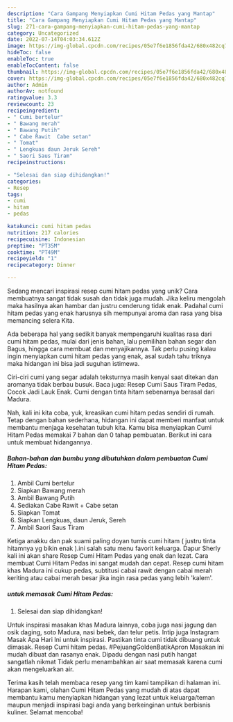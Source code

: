 ```yaml
---
description: "Cara Gampang Menyiapkan Cumi Hitam Pedas yang Mantap"
title: "Cara Gampang Menyiapkan Cumi Hitam Pedas yang Mantap"
slug: 271-cara-gampang-menyiapkan-cumi-hitam-pedas-yang-mantap
category: Uncategorized
date: 2022-07-14T04:03:34.612Z
image: https://img-global.cpcdn.com/recipes/05e7f6e1856fda42/680x482cq70/cumi-hitam-pedas-foto-resep-utama.jpg
hideToc: false
enableToc: true
enableTocContent: false
thumbnail: https://img-global.cpcdn.com/recipes/05e7f6e1856fda42/680x482cq70/cumi-hitam-pedas-foto-resep-utama.jpg
cover: https://img-global.cpcdn.com/recipes/05e7f6e1856fda42/680x482cq70/cumi-hitam-pedas-foto-resep-utama.jpg
author: Admin
authorAv: notfound
ratingvalue: 3.3
reviewcount: 23
recipeingredient:
- " Cumi bertelur"
- " Bawang merah"
- " Bawang Putih"
- " Cabe Rawit  Cabe setan"
- " Tomat"
- " Lengkuas daun Jeruk Sereh"
- " Saori Saus Tiram"
recipeinstructions:

- "Selesai dan siap dihidangkan!"
categories:
- Resep
tags:
- cumi
- hitam
- pedas

katakunci: cumi hitam pedas 
nutrition: 217 calories
recipecuisine: Indonesian
preptime: "PT35M"
cooktime: "PT49M"
recipeyield: "1"
recipecategory: Dinner

---
```





Sedang mencari inspirasi resep cumi hitam pedas yang unik? Cara membuatnya sangat tidak susah dan tidak juga mudah. Jika keliru mengolah maka hasilnya akan hambar dan justru cenderung tidak enak. Padahal cumi hitam pedas yang enak harusnya sih mempunyai aroma dan rasa yang bisa memancing selera Kita.





Ada beberapa hal yang sedikit banyak mempengaruhi kualitas rasa dari cumi hitam pedas, mulai dari jenis bahan, lalu pemilihan bahan segar dan Bagus, hingga cara membuat dan menyajikannya. Tak perlu pusing kalau ingin menyiapkan cumi hitam pedas yang enak,      asal sudah tahu triknya maka hidangan ini bisa jadi suguhan istimewa.














Ciri-ciri cumi yang segar adalah teksturnya masih kenyal saat ditekan dan aromanya tidak berbau busuk. Baca juga: Resep Cumi Saus Tiram Pedas, Cocok Jadi Lauk Enak. Cumi dengan tinta hitam sebenarnya berasal dari Madura.






Nah, kali ini kita coba, yuk, kreasikan cumi hitam pedas sendiri di rumah. Tetap dengan bahan sederhana, hidangan ini dapat memberi manfaat untuk membantu menjaga kesehatan tubuh kita. Kamu bisa menyiapkan Cumi Hitam Pedas memakai 7 bahan dan 0 tahap pembuatan. Berikut ini cara untuk membuat hidangannya.

<!--inarticleads1-->

##### Bahan-bahan dan bumbu yang dibutuhkan dalam pembuatan Cumi Hitam Pedas:

1. Ambil  Cumi bertelur
1. Siapkan  Bawang merah
1. Ambil  Bawang Putih
1. Sediakan  Cabe Rawit + Cabe setan
1. Siapkan  Tomat
1. Siapkan  Lengkuas, daun Jeruk, Sereh
1. Ambil  Saori Saus Tiram


Ketiga anakku dan pak suami paling doyan tumis cumi hitam ( justru tinta hitamnya yg bikin enak ).ini salah satu menu favorit keluarga. Dapur Sherly kali ini akan share Resep Cumi Hitam Pedas yang enak dan lezat. Cara membuat Cumi Hitam Pedas ini sangat mudah dan cepat. Resep cumi hitam khas Madura ini cukup pedas, subtitusi cabai rawit dengan cabai merah keriting atau cabai merah besar jika ingin rasa pedas yang lebih &#39;kalem&#39;. 

<!--inarticleads2-->

#####  untuk memasak Cumi Hitam Pedas:


1. Selesai dan siap dihidangkan!

Untuk inspirasi masakan khas Madura lainnya, coba juga nasi jagung dan osik daging, soto Madura, nasi bebek, dan telur petis. Intip juga Instagram Masak Apa Hari Ini untuk inspirasi. Pastikan tinta cumi tidak dibuang untuk dimasak. Resep Cumi hitam pedas. #PejuangGoldenBatikApron Masakan ini mudah dibuat dan rasanya enak. Dipadu dengan nasi putih hangat sangatlah nikmat Tidak perlu menambahkan air saat memasak karena cumi akan mengeluarkan air. 

Terima kasih telah membaca resep yang tim kami tampilkan di halaman ini. Harapan kami, olahan Cumi Hitam Pedas yang mudah di atas dapat membantu kamu menyiapkan hidangan yang lezat untuk keluarga/teman maupun menjadi inspirasi bagi anda yang berkeinginan untuk berbisnis kuliner. Selamat mencoba!

